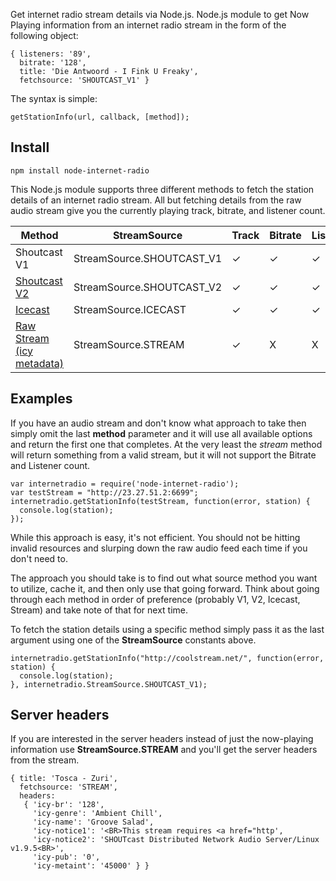 Get internet radio stream details via Node.js.
Node.js module to get Now Playing information from an internet radio stream in the form of the following object:

```
{ listeners: '89',
  bitrate: '128',
  title: 'Die Antwoord - I Fink U Freaky',
  fetchsource: 'SHOUTCAST_V1' }
```

The syntax is simple:

```
getStationInfo(url, callback, [method]);
```

## Install
```
npm install node-internet-radio
```

This Node.js module supports three different methods to fetch the station details of an internet radio stream.
All but fetching details from the raw audio stream give you the currently playing track, bitrate, and listener count.

| Method | StreamSource | Track | Bitrate | Listeners | Headers |
| ------ | ------ | -----|------- | ---------- | ---------- |
| Shoutcast V1 | StreamSource.SHOUTCAST_V1 | ✓ | ✓ | ✓ | X |
| [Shoutcast V2](http://wiki.shoutcast.com/wiki/SHOUTcast_DNAS_Server_2_XML_Reponses) | StreamSource.SHOUTCAST_V2 | ✓ | ✓ | ✓ | X |
| [Icecast](http://icecast.org/docs/icecast-2.4.1/server-stats.html) | StreamSource.ICECAST | ✓ | ✓ | ✓ | X |
| [Raw Stream (icy metadata)](http://www.smackfu.com/stuff/programming/shoutcast.html) | StreamSource.STREAM | ✓ | X | X | ✓ |

## Examples

If you have an audio stream and don't know what approach to take then simply omit the last **method** parameter
and it will use all available options and return the first one that completes.  At the very least the *stream* method
will return something from a valid stream, but it will not support the Bitrate and Listener count.

```
var internetradio = require('node-internet-radio');
var testStream = "http://23.27.51.2:6699";
internetradio.getStationInfo(testStream, function(error, station) {
  console.log(station);
});
```

While this approach is easy, it's not efficient.  You should not be hitting invalid resources and slurping down the raw audio feed each time if you don't need to.

The approach you should take is to find out what source method you want to utilize, cache it, and then only use that going forward.  Think about going through each method in order
of preference (probably V1, V2, Icecast, Stream) and take note of that for next time.

To fetch the station details using a specific method simply pass it as the last argument using one of the **StreamSource** constants above.

```
internetradio.getStationInfo("http://coolstream.net/", function(error, station) {
  console.log(station);
}, internetradio.StreamSource.SHOUTCAST_V1);
```

## Server headers
If you are interested in the server headers instead of just the now-playing information use **StreamSource.STREAM** and you'll get the server headers from the stream.

```
{ title: 'Tosca - Zuri',
  fetchsource: 'STREAM',
  headers:
   { 'icy-br': '128',
     'icy-genre': 'Ambient Chill',
     'icy-name': 'Groove Salad',
     'icy-notice1': '<BR>This stream requires <a href="http',
     'icy-notice2': 'SHOUTcast Distributed Network Audio Server/Linux v1.9.5<BR>',
     'icy-pub': '0',
     'icy-metaint': '45000' } }
```
